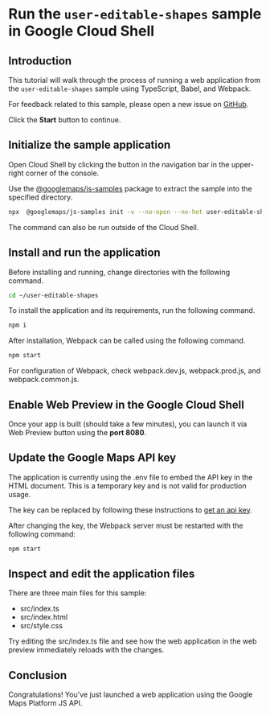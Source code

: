 # Run the `user-editable-shapes` sample in Google Cloud Shell

<walkthrough-tutorial-duration duration="10"/>

## Introduction

This tutorial will walk through the process of running a web application from
the `user-editable-shapes` sample using TypeScript, Babel, and Webpack.

For feedback related to this sample, please open a new issue on
[GitHub](https://github.com/googlemaps/js-samples/issues).

Click the **Start** button to continue.

## Initialize the sample application

Open Cloud Shell by clicking the
<walkthrough-cloud-shell-icon></walkthrough-cloud-shell-icon> button in the
navigation bar in the upper-right corner of the console.

Use the [@googlemaps/js-samples](https://www.npmjs.com/package/@googlemaps/js-samples) package to
extract the sample into the specified directory.

```bash
npx  @googlemaps/js-samples init -v --no-open --no-hot user-editable-shapes ~/user-editable-shapes
```

The command can also be run outside of the Cloud Shell.

## Install and run the application

Before installing and running, change directories with the following command.

```bash
cd ~/user-editable-shapes
```

To install the application and its requirements, run the following command.

```bash
npm i
```

After installation, Webpack can be called using the following command.

```bash
npm start
```

For configuration of Webpack, check
<walkthrough-editor-open-file filePath="user-editable-shapes/webpack.dev.js">webpack.dev.js</walkthrough-editor-open-file>,
<walkthrough-editor-open-file filePath="user-editable-shapes/webpack.prod.js">webpack.prod.js</walkthrough-editor-open-file>,
and
<walkthrough-editor-open-file filePath="user-editable-shapes/webpack.common.js">webpack.common.js</walkthrough-editor-open-file>.

## Enable Web Preview in the Google Cloud Shell

Once your app is built (should take a few minutes), you can launch it via
<walkthrough-spotlight-pointer target="cloudshell" spotlightId="devshell-web-preview-button">Web
Preview button</walkthrough-spotlight-pointer> using the **port 8080**.

## Update the Google Maps API key

The application is currently using the
<walkthrough-editor-open-file filePath="user-editable-shapes/.env">.env</walkthrough-editor-open-file>
file to embed the API key in the HTML document. This is a temporary key and is
not valid for production usage.

The key can be replaced by following these instructions to
[get an api key](https://developers.google.com/maps/documentation/javascript/get-api-key).

After changing the key, the Webpack server must be restarted with the following
command:

```bash
npm start
```

## Inspect and edit the application files

There are three main files for this sample:

*   <walkthrough-editor-open-file filePath="user-editable-shapes/src/index.ts">src/index.ts</walkthrough-editor-open-file>
*   <walkthrough-editor-open-file filePath="user-editable-shapes/src/index.html">src/index.html</walkthrough-editor-open-file>
*   <walkthrough-editor-open-file filePath="user-editable-shapes/src/style.css">src/style.css</walkthrough-editor-open-file>

Try editing the <walkthrough-editor-open-file filePath="user-editable-shapes/src/index.ts">src/index.ts</walkthrough-editor-open-file> file and see how the web application in the web preview immediately reloads with the changes.

## Conclusion

<walkthrough-conclusion-trophy></walkthrough-conclusion-trophy>

Congratulations! You've just launched a web application using the Google Maps
Platform JS API.
